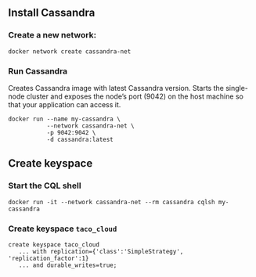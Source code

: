 ## Install Cassandra
### Create a new network:
```
docker network create cassandra-net
```

### Run Cassandra
Creates Cassandra image with latest Cassandra version. Starts the single-node cluster and exposes the node’s port (9042) on the host machine so that your application can access it.
```
docker run --name my-cassandra \
           --network cassandra-net \
           -p 9042:9042 \
           -d cassandra:latest
```

## Create keyspace
### Start the CQL shell
```
docker run -it --network cassandra-net --rm cassandra cqlsh my-cassandra
```

### Create keyspace `taco_cloud`
```
create keyspace taco_cloud
   ... with replication={'class':'SimpleStrategy', 'replication_factor':1}
   ... and durable_writes=true;
```

